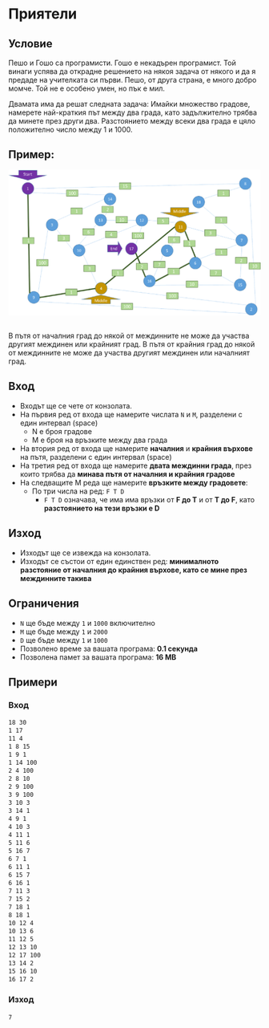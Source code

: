 # Приятели

##  Условие
Пешо и Гошо са програмисти. Гошо е некадърен програмист. Той винаги успява да открадне решението на някоя задача от някого и да я предаде на учителката си първи. Пешо, от друга страна, е много добро момче. Той не е особено умен, но пък е мил.

Двамата има да решат следната задача: Имайки множество градове, намерете най-краткия път между два града, като задължително трябва да минете през други два. Разстоянието между всеки два града е цяло положително число между 1 и 1000.

##  Пример:

<img src="imgs/example.png" />

##

В пътя от началния град до някой от междинните не може да участва другият междинен или крайният град. В пътя от крайния град до някой от междинните не може да участва другият междинен или началният град.

##  Вход
- Входът ще се чете от конзолата.
- На първия ред от входа ще намерите числата `N` и `M`, разделени с един интервал (space)
  - N е броя градове
  - M е броя на връзките между два града
- На втория ред от входа ще намерите **началния** и **крайния върхове** на пътя, разделени с един интервал (space)
- На третия ред от входа ще намерите **двата междинни града**, през които трябва да **минава пътя от началния и крайния градове**
- На следващите M реда ще намерите **връзките между градовете**:
  -	По три числа на ред: `F T D`
    -	`F T D` означава, че има има връзки от **F до T** и от **T до F**, като **разстоянието на тези връзки е D**

##  Изход
- Изходът ще се извежда на конзолата.
- Изходът се състои от един единствен ред: **минималното разстояние от началния до крайния върхове, като се мине през междинните такива**

## Ограничения
-	`N` ще бъдe между `1` и `1000` включително
-	`M` ще бъде между `1` и `2000`
-	`D` ще бъде между `1` и `1000`
-	Позволено време за вашата програма: **0.1 секунда**
-	Позволена памет за вашата програма: **16 MB**

##  Примери

### Вход

```
18 30
1 17
11 4
1 8 15
1 9 1
1 14 100
2 4 100
2 8 10
2 9 100
3 9 100
3 10 3
3 14 1
4 9 1
4 10 3
4 11 1
5 11 6
5 16 7
6 7 1
6 11 1
6 15 7
6 16 1
7 11 3
7 15 2
7 18 1
8 18 1
10 12 4
10 13 6
11 12 5
12 13 10
12 17 100
13 14 2
15 16 10
16 17 2
```

### Изход

```
7
```
